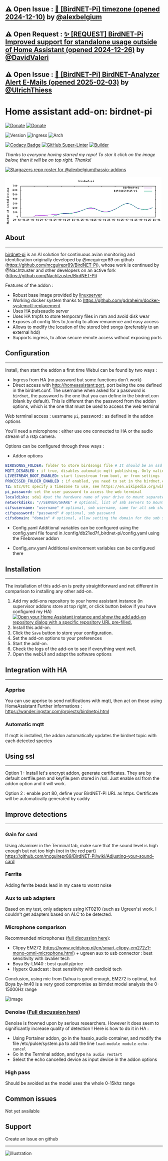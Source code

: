 ## &#9888; Open Issue : [🐛 [BirdNET-Pi] timezone (opened 2024-12-10)](https://github.com/alexbelgium/hassio-addons/issues/1664) by [@alexbelgium](https://github.com/alexbelgium)
## &#9888; Open Request : [✨ [REQUEST] BirdNET-Pi Improved support for standalone usage outside of Home Assistant (opened 2024-12-26)](https://github.com/alexbelgium/hassio-addons/issues/1681) by [@DavidValeri](https://github.com/DavidValeri)
## &#9888; Open Issue : [🐛 [BirdNET-Pi] BirdNET-Analyzer Alert E-Mails (opened 2025-02-03)](https://github.com/alexbelgium/hassio-addons/issues/1749) by [@UlrichThiess](https://github.com/UlrichThiess)
# Home assistant add-on: birdnet-pi

[![Donate][donation-badge]](https://www.buymeacoffee.com/alexbelgium)
[![Donate][paypal-badge]](https://www.paypal.com/donate/?hosted_button_id=DZFULJZTP3UQA)

![Version](https://img.shields.io/badge/dynamic/json?label=Version&query=%24.version&url=https%3A%2F%2Fraw.githubusercontent.com%2Falexbelgium%2Fhassio-addons%2Fmaster%2Fbirdnet-pi%2Fconfig.json)
![Ingress](https://img.shields.io/badge/dynamic/json?label=Ingress&query=%24.ingress&url=https%3A%2F%2Fraw.githubusercontent.com%2Falexbelgium%2Fhassio-addons%2Fmaster%2Fbirdnet-pi%2Fconfig.json)
![Arch](https://img.shields.io/badge/dynamic/json?color=success&label=Arch&query=%24.arch&url=https%3A%2F%2Fraw.githubusercontent.com%2Falexbelgium%2Fhassio-addons%2Fmaster%2Fbirdnet-pi%2Fconfig.json)

[![Codacy Badge](https://app.codacy.com/project/badge/Grade/9c6cf10bdbba45ecb202d7f579b5be0e)](https://www.codacy.com/gh/alexbelgium/hassio-addons/dashboard?utm_source=github.com&utm_medium=referral&utm_content=alexbelgium/hassio-addons&utm_campaign=Badge_Grade)
[![GitHub Super-Linter](https://img.shields.io/github/actions/workflow/status/alexbelgium/hassio-addons/weekly-supelinter.yaml?label=Lint%20code%20base)](https://github.com/alexbelgium/hassio-addons/actions/workflows/weekly-supelinter.yaml)
[![Builder](https://img.shields.io/github/actions/workflow/status/alexbelgium/hassio-addons/onpush_builder.yaml?label=Builder)](https://github.com/alexbelgium/hassio-addons/actions/workflows/onpush_builder.yaml)

[donation-badge]: https://img.shields.io/badge/Buy%20me%20a%20coffee%20(no%20paypal)-%23d32f2f?logo=buy-me-a-coffee&style=flat&logoColor=white
[paypal-badge]: https://img.shields.io/badge/Buy%20me%20a%20coffee%20with%20Paypal-0070BA?logo=paypal&style=flat&logoColor=white

_Thanks to everyone having starred my repo! To star it click on the image below, then it will be on top right. Thanks!_

[![Stargazers repo roster for @alexbelgium/hassio-addons](https://raw.githubusercontent.com/alexbelgium/hassio-addons/master/.github/stars2.svg)](https://github.com/alexbelgium/hassio-addons/stargazers)

![downloads evolution](https://raw.githubusercontent.com/alexbelgium/hassio-addons/master/birdnet-pi/stats.png)

## About

---

[birdnet-pi](https://github.com/Nachtzuster/BirdNET-Pi) is an AI solution for continuous avian monitoring and identification originally developed by @mcguirepr89 on github (https://github.com/mcguirepr89/BirdNET-Pi), whose work is continued by @Nachtzuster and other developers on an active fork (https://github.com/Nachtzuster/BirdNET-Pi)

Features of the addon :
- Robust base image provided by [linuxserver](https://github.com/linuxserver/docker-baseimage-debian)
- Working docker system thanks to https://github.com/gdraheim/docker-systemctl-replacement
- Uses HA pulseaudio server
- Uses HA tmpfs to store temporary files in ram and avoid disk wear
- Exposes all config files to /config to allow remanence and easy access
- Allows to modify the location of the stored bird songs (preferably to an external hdd)
- Supports ingress, to allow secure remote access without exposing ports

## Configuration

---

Install, then start the addon a first time
Webui can be found by two ways :
- Ingress from HA (no password but some functions don't work)
- Direct access with <http://homeassistant:port>, port being the one defined in the birdnet.conf. The username when asked for a password is `birdnet`, the password is the one that you can define in the birdnet.con (blank by default). This is different than the password from the addon options, which is the one that must be used to access the web terminal

Web terminal access : uesrname `pi`, password : as defined in the addon options

You'll need a microphone : either use one connected to HA or the audio stream of a rstp camera.

Options can be configured through three ways :

- Addon options

```yaml
BIRDSONGS_FOLDER: folder to store birdsongs file # It should be an ssd if you want to avoid clogging of analysis
MQTT_DISABLED : if true, disables automatic mqtt publishing. Only valid if there is a local broker already available
LIVESTREAM_BOOT_ENABLED: start livestream from boot, or from settings
PROCESSED_FOLDER_ENABLED : if enabled, you need to set in the birdnet.conf (or the setting of birdnet) the number of last wav files that will be saved in the temporary folder "/tmp/Processed" within the tmpfs (so no disk wear) in case you want to retrieve them. This amount can be adapted from the addon options
TZ: Etc/UTC specify a timezone to use, see https://en.wikipedia.org/wiki/List_of_tz_database_time_zones#List
pi_password: set the user password to access the web terminal
localdisks: sda1 #put the hardware name of your drive to mount separated by commas, or its label. ex. sda1, sdb1, MYNAS...
networkdisks: "//SERVER/SHARE" # optional, list of smb servers to mount, separated by commas
cifsusername: "username" # optional, smb username, same for all smb shares
cifspassword: "password" # optional, smb password
cifsdomain: "domain" # optional, allow setting the domain for the smb share
```

- Config.yaml
Additional variables can be configured using the config.yaml file found in /config/db21ed7f_birdnet-pi/config.yaml using the Filebrowser addon

- Config_env.yaml
Additional environment variables can be configured there

## Installation

---

The installation of this add-on is pretty straightforward and not different in comparison to installing any other add-on.

1. Add my add-ons repository to your home assistant instance (in supervisor addons store at top right, or click button below if you have configured my HA)
   [![Open your Home Assistant instance and show the add add-on repository dialog with a specific repository URL pre-filled.](https://my.home-assistant.io/badges/supervisor_add_addon_repository.svg)](https://my.home-assistant.io/redirect/supervisor_add_addon_repository/?repository_url=https%3A%2F%2Fgithub.com%2Falexbelgium%2Fhassio-addons)
1. Install this add-on.
1. Click the `Save` button to store your configuration.
1. Set the add-on options to your preferences
1. Start the add-on.
1. Check the logs of the add-on to see if everything went well.
1. Open the webUI and adapt the software options

## Integration with HA

---
### Apprise

You can use apprise to send notifications with mqtt, then act on those using HomeAssistant
Further informations : https://wander.ingstar.com/projects/birdnetpi.html

### Automatic mqtt

If mqtt is installed, the addon automatically updates the birdnet topic with each detected species

## Using ssl

---

Option 1 : Install let's encrypt addon, generate certificates. They are by default certfile.pem and keyfile.pem stored in /ssl. Just enable ssl from the addon option and it will work.

Option 2 : enable port 80, define your BirdNET-Pi URL as https. Certificate will be automatically generated by caddy

## Improve detections

---

### Gain for card

Using alsamixer in the Terminal tab, make sure that the sound level is high enough but not too high (not in the red part)
https://github.com/mcguirepr89/BirdNET-Pi/wiki/Adjusting-your-sound-card

### Ferrite

Adding ferrite beads lead in my case to worst noise

### Aux to usb adapters

Based on my test, only adapters using KT0210 (such as Ugreen's) work. I couldn't get adapters based on ALC to be detected.

### Microphone comparison

Recommended microphones ([full discussion here](https://github.com/mcguirepr89/BirdNET-Pi/discussions/39)):
- Clippy EM272 (https://www.veldshop.nl/en/smart-clippy-em272z1-mono-omni-microphone.html) + ugreen aux to usb connector : best sensitivity with lavalier tech
- Boya By-LM40 : best quality/price
- Hyperx Quadcast : best sensitivity with cardioid tech

Conclusion, using mic from Dahua is good enough, EM272 is optimal, but Boya by-lm40 is a very good compromise as birndet model analysis the 0-15000Hz range

![image](https://github.com/alexbelgium/hassio-addons/assets/44178713/df992b79-7171-4f73-b0c0-55eb4256cd5b)

### Denoise ([Full discussion here](https://github.com/mcguirepr89/BirdNET-Pi/discussions/597))

Denoise is frowned upon by serious researchers. However it does seem to significantly increase quality of detection ! Here is how to do it in HA :
- Using Portainer addon, go in the hassio_audio container, and modify the file /etc/pulse/system.pa to add the line `load-module module-echo-cancel`
- Go in the Terminal addon, and type `ha audio restart`
- Select the echo cancelled device as input device in the addon options

### High pass

Should be avoided as the model uses the whole 0-15khz range

## Common issues

Not yet available

## Support

Create an issue on github

---

![illustration](https://raw.githubusercontent.com/tphakala/birdnet-pi/main/doc/birdnet-pi-dashboard.webp)
